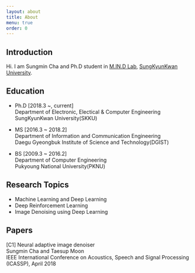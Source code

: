 ```yaml
---
layout: about
title: About
menu: true
order: 0
---
```


## Introduction

Hi. I am Sungmin Cha and Ph.D student in [M.IN.D Lab](https://mindlab-skku.github.io), [SungKyunKwan University](http://skku.edu).

## Education

- Ph.D [2018.3 ~, current]  
Department of Electronic, Electical & Computer Engineering  
SungKyunKwan University(SKKU)

- MS [2016.3 ~ 2018.2]  
Department of Information and Communication Engineering  
Daegu Gyeongbuk Institute of Science and Technology(DGIST)

- BS [2009.3 ~ 2016.2]  
Department of Computer Engineering  
Pukyoung National University(PKNU)

## Research Topics

- Machine Learning and Deep Learning
- Deep Reinforcement Learning
- Image Denoising using Deep Learning

## Papers

[C1] Neural adaptive image denoiser  
Sungmin Cha and Taesup Moon  
IEEE International Conference on Acoustics, Speech and Signal Processing (ICASSP), April 2018


